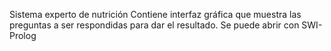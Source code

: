 Sistema experto de nutrición
Contiene interfaz gráfica que muestra las preguntas a ser respondidas para dar el resultado.
Se puede abrir con SWI-Prolog
